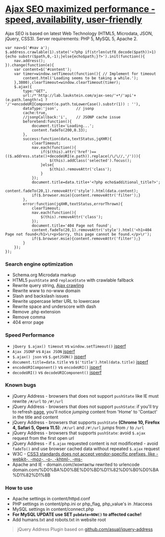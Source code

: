 # [Ajax SEO maximized performance - speed, availability, user-friendly](//lab.laukstein.com/jsonp-ajax-seo/)
Ajax SEO is based on latest Web Technology (HTML5, Microdata, JSON, jQuery, CSS3). Server requirements: PHP 5, MySQL 5, Apache 2.
    
    
    var nav=$('#nav a');
    $.address.crawlable(1).state('<?php if(strlen(utf8_decode($path))>1){echo substr($path,0,-1);}else{echo$path;}?>').init(function(){
        nav.address();
    }).change(function(e){
        var content=$('#content');
        var timer=window.setTimeout(function(){ // Implement for timeout
            content.html('Loading seems to be taking a while.');
        },3800),clearTimeout=window.clearTimeout(timer);
        $.ajax({
            type:"GET",
            url:/*'http://lab.laukstein.com/ajax-seo/'+*/'api'+(e.path.length!=1 ? '/'+encodeURIComponent(e.path.toLowerCase().substr(1)) : ''),
            dataType:'json',        // jsonp
            cache:true,
            //jsonpCallback:'i',    // JSONP cache issue
            beforeSend:function(){
                document.title='Loading...';
                content.fadeTo(200,0.33);
            },
            success:function(data,textStatus,jqXHR){
                clearTimeout;
                nav.each(function(){
                    if($(this).attr('href')==(($.address.state()+decodeURI(e.path)).replace(/\/\//,'/'))){
                        $(this).addClass('selected').focus();
                    }else{
                        $(this).removeAttr('class');
                    }
                });
                document.title=data.title+'<?php echo$additional_title?>';
                content.fadeTo(20,1).removeAttr('style').html(data.content);
                if($.browser.msie){content.removeAttr('filter');}
            },
            error:function(jqXHR,textStatus,errorThrown){
                clearTimeout;
                nav.each(function(){
                    $(this).removeAttr('class');
                });
                document.title='404 Page not found';
                content.fadeTo(20,1).removeAttr('style').html('<h1>404 Page not found</h1>\r<p>Sorry, this page cannot be found.</p>\r');
                if($.browser.msie){content.removeAttr('filter');}
            }
        });
    });
    
    
### Search engine optimization

 -  Schema.org Microdata markup
 -  HTML5 `pushState` and `replaceState` with crawlable fallback
 -  Rewrite query string, [Ajax crawling](//code.google.com/web/ajaxcrawling/docs/getting-started.html)
 -  Rewrite www to no-www domain
 -  Slash and backslash issues
 -  Rewrite uppercase letter URL to lowercase
 -  Rewrite space and underscore with dash
 -  Remove .php extension
 -  Remove comma
 -  404 error page


### Speed Performance

 -  `jQuery $.ajax() timeout` vs `window.setTimeout()` [jsperf](//jsperf.com/jquery-ajax-jsonp-timeout-performormance)
 -  `Ajax JSONP` vs `Ajax JSON` [jsperf](//jsperf.com/ajax-jsonp-vs-ajax-json)
 -  `$.ajax() json` vs `$.getJSON()` [jsperf](//jsperf.com/getjson-vs-ajax-json)
 -  `document.title=data.title` vs `$('title').html(data.title)` [jsperf](//jsperf.com/rename-title)
 -  `encodeURIComponent()` vs `encodeURI()` [jsperf](//jsperf.com/encodeuri-vs-encodeuricomponent)
 -  `decodeURI()` vs `decodeURIComponent()` [jsperf](//jsperf.com/decodeuri-vs-decodeuricomponent)


### Known bugs

 -  jQuery Address - browsers that does not support `pushState` like IE must rewrite `/#/url` to `/#!/url`
 -  jQuery Address - browsers that does not support `pushState`: if you'll try to refresh [page](//lab.laukstein.com/ajax-seo/#!/contact), you'll notice *jumping* content from 'Home' to 'Contact' in the title and content
 -  jQuery Address - browsers that supports `pushState` **(Chrome 10, Firefox 4, Safari 5, Opera 11.5)**: `/#/url` and `/#!/url` *jumps* from `/` to `/url`
 -  jQuery Address - browsers that supports `pushState`: avoid `$.ajax` request from the first open url
 -  jQuery Address - if `$.ajax` requested content is not modificeted - avoid `fadeTo()` and use browser cached data without repeated `$.ajax` request
 -  W3C - [CSS3 standards does not accept vendor-specific prefixes, like -webkit-, -moz-, -o-, -khtml-, -ms-](//www.w3.org/Bugs/Public/show_bug.cgi?id=11989)
 -  Apache and IE - domain.com//контакты rewrited to urlencode domain.com/%D0%BA%D0%BE%D0%BD%D1%82%D0%B0%D0%BA%D1%82%D1%8B


### How to use

 -  Apache settings in content/httpd.conf
 -  PHP settings in content/php.ini or php_flag, php_value's in .htaccess
 -  MySQL settings in content/connect.php
 -  **For MySQL UPDATE use SET `pubdate=NOW()` to affected cache!**
 -  Add humans.txt and robots.txt in website root


> jQuery Address Plugin based on [github.com/asual/jquery-address](//github.com/asual/jquery-address)